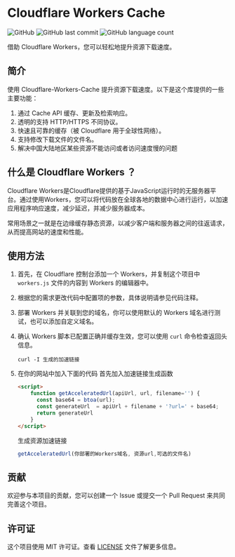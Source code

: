 # Cloudflare Workers Cache

![GitHub](https://img.shields.io/github/license/chenzd123456/Cloudflare-Workers-Cache?color=%2335C43F)
![GitHub last commit](https://img.shields.io/github/last-commit/chenzd123456/Cloudflare-Workers-Cache?color=%23555555)
![GitHub language count](https://img.shields.io/github/languages/count/chenzd123456/Cloudflare-Workers-Cache?color=%23478CBF)

借助 Cloudflare Workers，您可以轻松地提升资源下载速度。

## 简介

使用 Cloudflare-Workers-Cache 提升资源下载速度。以下是这个库提供的一些主要功能：

1. 通过 Cache API 缓存、更新及检索响应。
2. 透明的支持 HTTP/HTTPS 不同协议。
3. 快速且可靠的缓存（被 Cloudflare 用于全球性网络）。
4. 支持修改下载文件的文件名。
5. 解决中国大陆地区某些资源不能访问或者访问速度慢的问题

## 什么是 Cloudflare Workers ？

Cloudflare Workers是Cloudflare提供的基于JavaScript运行时的无服务器平台。通过使用Workers，您可以将代码放在全球各地的数据中心进行运行，以加速应用程序响应速度，减少延迟，并减少服务器成本。

常用场景之一就是在边缘缓存静态资源，以减少客户端和服务器之间的往返请求，从而提高网站的速度和性能。

## 使用方法

1. 首先，在 Cloudflare 控制台添加一个 Workers，并复制这个项目中 `workers.js` 文件的内容到 Workers 的编辑器中。

2. 根据您的需求更改代码中配置项的参数，具体说明请参见代码注释。

3. 部署 Workers 并关联到您的域名，你可以使用默认的 Workers 域名进行测试，也可以添加自定义域名。

4. 确认 Workers 脚本已配置正确并缓存生效，您可以使用 `curl` 命令检查返回头信息。

    ```shell
    curl -I 生成的加速链接
    ```
5. 在你的网站中加入下面的代码
    首先加入加速链接生成函数
    
    ```html
    <script>
        function getAcceleratedUrl(apiUrl, url, filename='') {
          const base64 = btoa(url);
          const generateUrl  = apiUrl + filename + '?url=' + base64;
          return generateUrl
        }
    </script>
    ```
    
    生成资源加速链接
    ```js
    getAcceleratedUrl(你部署的Workers域名, 资源url,可选的文件名)
    ```
    

## 贡献

欢迎参与本项目的贡献，您可以创建一个 Issue 或提交一个 Pull Request 来共同完善这个项目。

## 许可证

这个项目使用 MIT 许可证。查看 [LICENSE](https://github.com/chenzd123456/Cloudflare-Workers-Cache/blob/main/LICENSE) 文件了解更多信息。
